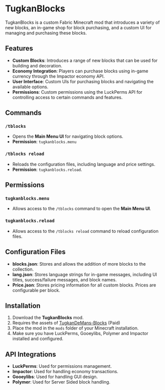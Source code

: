 # TugkanBlocks

TugkanBlocks is a custom Fabric Minecraft mod that introduces a variety of new blocks, an in-game shop for block purchasing, and a custom UI for managing and purchasing these blocks.

## Features
- **Custom Blocks**: Introduces a range of new blocks that can be used for building and decoration.
- **Economy Integration**: Players can purchase blocks using in-game currency through the Impactor economy API.
- **User Interface**: Custom UIs for purchasing blocks and navigating the available options.
- **Permissions**: Custom permissions using the LuckPerms API for controlling access to certain commands and features.

## Commands

### `/tblocks`
- Opens the **Main Menu UI** for navigating block options.
- **Permission**: `tugkanblocks.menu`

### `/tblocks reload`
- Reloads the configuration files, including language and price settings.
- **Permission**: `tugkanblocks.reload`.

## Permissions

### `tugkanblocks.menu`
- Allows access to the `/tblocks` command to open the **Main Menu UI**.

### `tugkanblocks.reload`
- Allows access to the `/tblocks reload` command to reload configuration files.

## Configuration Files

- **blocks.json**: Stores and allows the addition of more blocks to the collection.
- **lang.json**: Stores language strings for in-game messages, including UI titles, success/failure messages, and block names.
- **Price.json**: Stores pricing information for all custom blocks. Prices are configurable per block.

## Installation
1. Download the **TugkanBlocks** mod.
2. Requires the assets of [TugkanDeMans-Blocks](https://mcmodels.net/products/12313/tugkandemans-blocks) (Paid)
3. Place the mod in the `mods` folder of your Minecraft installation.
4. Make sure you have LuckPerms, Gooeylibs, Polymer and Impactor installed and configured.

## API Integrations
- **LuckPerms**: Used for permissions management.
- **Impactor**: Used for handling economy transactions.
- **Gooeylibs**: Used for handling GUI design.
- **Polymer**: Used for Server Sided block handling.

